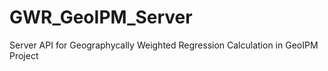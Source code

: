 # GWR_GeoIPM_Server
Server API for Geographycally Weighted Regression Calculation in GeoIPM Project
